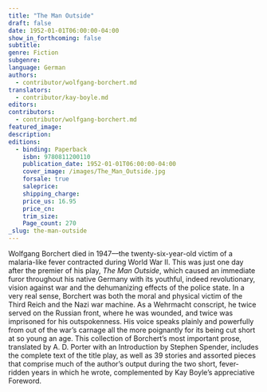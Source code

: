 ```yaml
---
title: "The Man Outside"
draft: false
date: 1952-01-01T06:00:00-04:00
show_in_forthcoming: false
subtitle:
genre: Fiction
subgenre:
language: German
authors:
  - contributor/wolfgang-borchert.md
translators:
  - contributor/kay-boyle.md
editors:
contributors:
  - contributor/wolfgang-borchert.md
featured_image:
description:
editions:
  - binding: Paperback
    isbn: 9780811200110
    publication_date: 1952-01-01T06:00:00-04:00
    cover_image: /images/The_Man_Outside.jpg
    forsale: true
    saleprice:
    shipping_charge:
    price_us: 16.95
    price_cn:
    trim_size:
    Page_count: 270
_slug: the-man-outside
---
```


Wolfgang Borchert died in 1947––the twenty-six-year-old victim of a malaria-like fever contracted during World War II. This was just one day after the premier of his play, _The Man Outside_, which caused an immediate furor throughout his native Germany with its youthful, indeed revolutionary, vision against war and the dehumanizing effects of the police state. In a very real sense, Borchert was both the moral and physical victim of the Third Reich and the Nazi war machine. As a Wehrmacht conscript, he twice served on the Russian front, where he was wounded, and twice was imprisoned for his outspokenness. His voice speaks plainly and powerfully from out of the war’s carnage all the more poignantly for its being cut short at so young an age. This collection of Borchert’s most important prose, translated by A. D. Porter with an Introduction by Stephen Spender, includes the complete text of the title play, as well as 39 stories and assorted pieces that comprise much of the author’s output during the two short, fever-ridden years in which he wrote, complemented by Kay Boyle’s appreciative Foreword.

